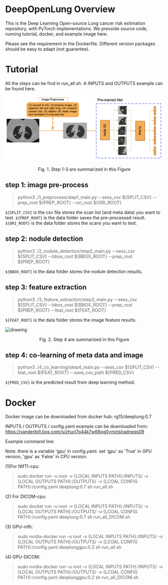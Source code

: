 # DeepOpenLung Overview

This is the Deep Learning Open-source Lung cancer risk estimation repository, with PyTorch implementations. We prevoide source code, running tutorial, docker, and example image here.

Please see the requirement in the Dockerfile. Different version packages should be easy to adapt (not guarantee). 

# Tutorial

All the steps can be find in run_all.sh. A INPUTS and OUTPUTS example can be found here. 


<img src="./Figure/prep_detect_extract.png" alt="drawing" class="center" width="600"/>
<p align="center"> Fig. 1. Step 1-3 are summarized in this Figure </p>


## step 1: image pre-process

> python3 ./1_preprocess/step1_main.py --sess_csv ${SPLIT_CSV} --prep_root ${PREP_ROOT} --ori_root ${ORI_ROOT} 

```${SPLIT_CSV}``` is the csv file stores the scan list (and meta data) you want to test. 
```${PREP_ROOT}``` is the data folder saves the pre-processed result.
```${ORI_ROOT}``` is the data folder stores the scans you want to test.

## step 2: nodule detection

> python3 ./2_nodule_detection/step2_main.py --sess_csv ${SPLIT_CSV} --bbox_root ${BBOX_ROOT} --prep_root ${PREP_ROOT} 

```${BBOX_ROOT}``` is the data folder stores the nodule detection results.


## step 3: feature extraction

> python3 ./3_feature_extraction/step3_main.py --sess_csv ${SPLIT_CSV} --bbox_root ${BBOX_ROOT} --prep_root ${PREP_ROOT} --feat_root ${FEAT_ROOT}

```${FEAT_ROOT}``` is the data folder stores the image feature results.

<img src="./Figure/co_learning.png" alt="drawing" class="center" width="600"/>
<p align="center"> Fig. 2. Step 4 are summarized in this Figure</p>

## step 4: co-learning of meta data and image

> python3 ./4_co_learning/step4_main.py --sess_csv ${SPLIT_CSV} --feat_root ${FEAT_ROOT} --save_csv_path ${PRED_CSV}

```${PRED_CSV}``` is the predicted result from deep learning method.


# Docker

Docker image can be downloaded from docker hub: rg15/deeplung:0.7

INPUTS / OUTPUTS / config.yaml example can be downloaded from: https://vanderbilt.box.com/s/zhurl7o44k7w66qg0ymzjslradneqs09

Example command line: 

Note: there is a variable 'gpu' in config.yaml. set 'gpu' as 'True' in GPU version, 'gpu' as 'False' in CPU version. 

(1)For NIfTI-cpu: 
> sudo docker run -u root -v {LOCAL INPUTS PATH}:/INPUTS/ -v {LOCAL OUTPUTS PATH}:/OUTPUTS/ -v {LCOAL CONFIG PATH}:/config.yaml deeplung:0.7 sh run_all.sh  

(2) For DICOM-cpu: 
> sudo docker run -u root -v {LOCAL INPUTS PATH}:/INPUTS/ -v {LOCAL OUTPUTS PATH}:/OUTPUTS/ -v {LCOAL CONFIG PATH}:/config.yaml deeplung:0.7 sh run_all_DICOM.sh 

(3) GPU-nifti: 
> sudo nvidia-docker run -u root -v {LOCAL INPUTS PATH}:/INPUTS/ -v {LOCAL OUTPUTS PATH}:/OUTPUTS/ -v {LCOAL CONFIG PATH}:/config.yaml deeplunggpu:0.2 sh run_all.sh

(4) GPU-DICOM: 
> sudo nvidia-docker run -u root -v {LOCAL INPUTS PATH}:/INPUTS/ -v {LOCAL OUTPUTS PATH}:/OUTPUTS/ -v {LCOAL CONFIG PATH}:/config.yaml deeplunggpu:0.2 sh run_all_DICOM.sh


